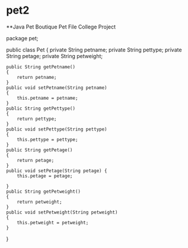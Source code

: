# pet2
**Java Pet Boutique Pet File College Project

package pet;

public class Pet 
{
	private String petname;
	private String pettype;
	private String petage;
	private String petweight;
	
	public String getPetname() 
	{
		return petname;
	}
	public void setPetname(String petname) 
	{
		this.petname = petname;
	}
	public String getPettype() 
	{
		return pettype;
	}
	public void setPettype(String pettype) 
	{
		this.pettype = pettype;
	}
	public String getPetage()
	{
		return petage;
	}
	public void setPetage(String petage) {
		this.petage = petage;
		
	}
	public String getPetweight() 
	{
		return petweight;
	}
	public void setPetweight(String petweight) 
	{
		this.petweight = petweight;
	}	
}
